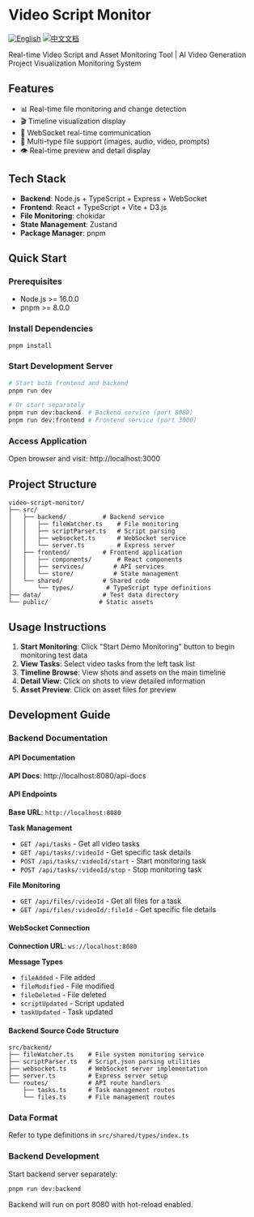 # Video Script Monitor

[![English](https://img.shields.io/badge/English-Click-yellow)](README.md)
[![中文文档](https://img.shields.io/badge/中文文档-点击查看-orange)](README-zh.md)

Real-time Video Script and Asset Monitoring Tool | AI Video Generation Project Visualization Monitoring System

## Features

- 📊 Real-time file monitoring and change detection
- 🎬 Timeline visualization display
- 🔔 WebSocket real-time communication
- 📁 Multi-type file support (images, audio, video, prompts)
- 👁️ Real-time preview and detail display

## Tech Stack

- **Backend**: Node.js + TypeScript + Express + WebSocket
- **Frontend**: React + TypeScript + Vite + D3.js
- **File Monitoring**: chokidar
- **State Management**: Zustand
- **Package Manager**: pnpm

## Quick Start

### Prerequisites

- Node.js >= 16.0.0
- pnpm >= 8.0.0

### Install Dependencies

```bash
pnpm install
```

### Start Development Server

```bash
# Start both frontend and backend
pnpm run dev

# Or start separately
pnpm run dev:backend  # Backend service (port 8080)
pnpm run dev:frontend # Frontend service (port 3000)
```

### Access Application

Open browser and visit: http://localhost:3000

## Project Structure

```
video-script-monitor/
├── src/
│   ├── backend/          # Backend service
│   │   ├── fileWatcher.ts    # File monitoring
│   │   ├── scriptParser.ts   # Script parsing
│   │   ├── websocket.ts      # WebSocket service
│   │   └── server.ts         # Express server
│   ├── frontend/         # Frontend application
│   │   ├── components/       # React components
│   │   ├── services/        # API services
│   │   └── store/           # State management
│   └── shared/           # Shared code
│       └── types/         # TypeScript type definitions
├── data/                 # Test data directory
└── public/              # Static assets
```

## Usage Instructions

1. **Start Monitoring**: Click "Start Demo Monitoring" button to begin monitoring test data
2. **View Tasks**: Select video tasks from the left task list
3. **Timeline Browse**: View shots and assets on the main timeline
4. **Detail View**: Click on shots to view detailed information
5. **Asset Preview**: Click on asset files for preview

## Development Guide

### Backend Documentation

#### API Documentation

**API Docs**: http://localhost:8080/api-docs

#### API Endpoints

**Base URL**: `http://localhost:8080`

**Task Management**
- `GET /api/tasks` - Get all video tasks
- `GET /api/tasks/:videoId` - Get specific task details
- `POST /api/tasks/:videoId/start` - Start monitoring task
- `POST /api/tasks/:videoId/stop` - Stop monitoring task

**File Monitoring**
- `GET /api/files/:videoId` - Get all files for a task
- `GET /api/files/:videoId/:fileId` - Get specific file details

#### WebSocket Connection

**Connection URL**: `ws://localhost:8080`

**Message Types**
- `fileAdded` - File added
- `fileModified` - File modified  
- `fileDeleted` - File deleted
- `scriptUpdated` - Script updated
- `taskUpdated` - Task updated

#### Backend Source Code Structure

```
src/backend/
├── fileWatcher.ts    # File system monitoring service
├── scriptParser.ts   # Script.json parsing utilities
├── websocket.ts      # WebSocket server implementation
├── server.ts         # Express server setup
└── routes/           # API route handlers
    ├── tasks.ts      # Task management routes
    └── files.ts      # File management routes
```

### Data Format

Refer to type definitions in `src/shared/types/index.ts`

### Backend Development

Start backend server separately:
```bash
pnpm run dev:backend
```

Backend will run on port 8080 with hot-reload enabled.
